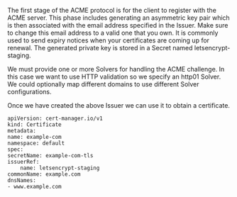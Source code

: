 The first stage of the ACME protocol is for the client to register with the ACME server. This phase includes generating an asymmetric key pair which is then associated with the email address specified in the Issuer. Make sure to change this email address to a valid one that you own. It is commonly used to send expiry notices when your certificates are coming up for renewal. The generated private key is stored in a Secret named letsencrypt-staging.

We must provide one or more Solvers for handling the ACME challenge. In this case we want to use HTTP validation so we specify an http01 Solver. We could optionally map different domains to use different Solver configurations.

Once we have created the above Issuer we can use it to obtain a certificate.


    apiVersion: cert-manager.io/v1
    kind: Certificate
    metadata:
    name: example-com
    namespace: default
    spec:
    secretName: example-com-tls
    issuerRef:
        name: letsencrypt-staging
    commonName: example.com
    dnsNames:
    - www.example.com